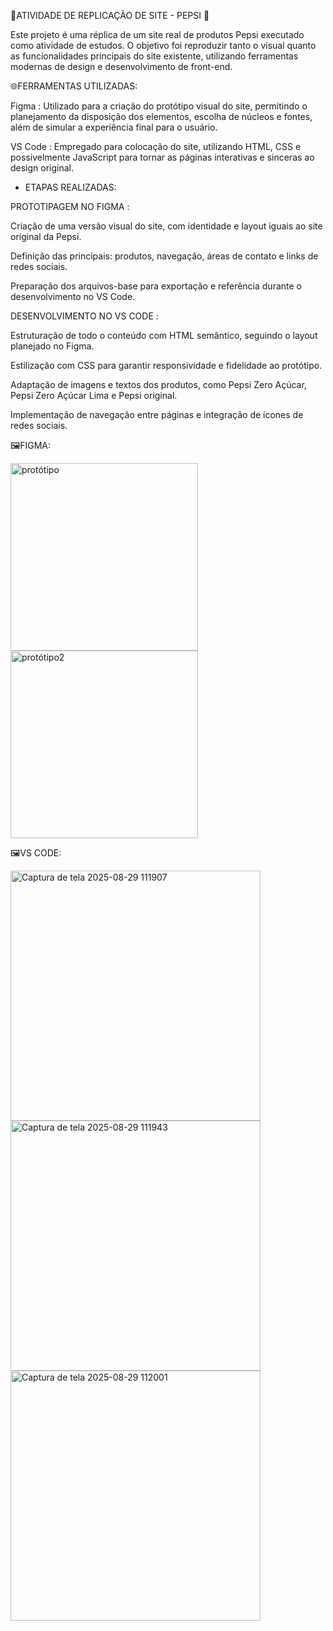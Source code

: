 🥤ATIVIDADE DE REPLICAÇÃO DE SITE - PEPSI 🥤

Este projeto é uma réplica de um site real de produtos Pepsi executado como atividade de
estudos. O objetivo foi reproduzir tanto o visual quanto as funcionalidades principais do site
existente, utilizando ferramentas modernas de design e desenvolvimento de front-end.

🌐FERRAMENTAS UTILIZADAS:

Figma : Utilizado para a criação do protótipo visual do site, permitindo o planejamento da disposição dos 
elementos, escolha de núcleos e fontes, além de simular a experiência final para o usuário.

VS Code : Empregado para colocação do site, utilizando HTML, CSS e possivelmente JavaScript para tornar as páginas 
interativas e sinceras ao design original.

- ETAPAS REALIZADAS:

PROTOTIPAGEM NO FIGMA :

Criação de uma versão visual do site, com identidade e layout iguais ao site original da Pepsi.

Definição das principais: produtos, navegação, áreas de contato e links de redes sociais.

Preparação dos arquivos-base para exportação e referência durante o desenvolvimento no VS Code.

DESENVOLVIMENTO NO VS CODE :

Estruturação de todo o conteúdo com HTML semântico, seguindo o layout planejado no Figma.

Estilização com CSS para garantir responsividade e fidelidade ao protótipo.

Adaptação de imagens e textos dos produtos, como Pepsi Zero Açúcar, Pepsi Zero Açúcar Lima e Pepsi original.

Implementação de navegação entre páginas e integração de ícones de redes sociais.

🖼️FIGMA:

<img width="300" height="300" alt="protótipo" src="https://github.com/user-attachments/assets/f6712311-ac15-447d-927f-f11fa4a9d6cf" />
<img width="300" height="300" alt="protótipo2" src="https://github.com/user-attachments/assets/60407140-a869-4c5f-874e-c889eb8daa43" />



🖼️VS CODE:

<img width="400" height="400" alt="Captura de tela 2025-08-29 111907" src="https://github.com/user-attachments/assets/3b09efd6-3863-41b0-ae9a-918b42c05f0a" />
<img width="400" height="400" alt="Captura de tela 2025-08-29 111943" src="https://github.com/user-attachments/assets/cc5e16d5-9f2b-48b6-ba16-3a712004325e" />
<img width="400" height="400" alt="Captura de tela 2025-08-29 112001" src="https://github.com/user-attachments/assets/7be13ea1-13a1-4780-aad5-c0462d75fe96" />



